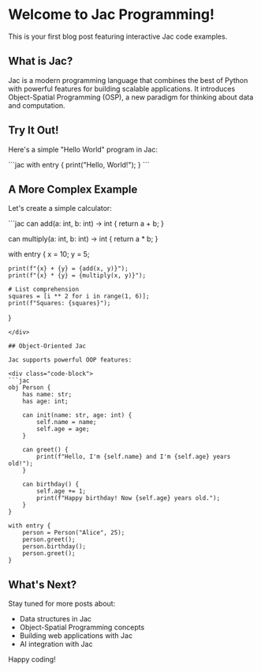 # Welcome to Jac Programming!

This is your first blog post featuring interactive Jac code examples.

## What is Jac?

Jac is a modern programming language that combines the best of Python with powerful features for building scalable applications. It introduces Object-Spatial Programming (OSP), a new paradigm for thinking about data and computation.

## Try It Out!

Here's a simple "Hello World" program in Jac:

<div class="code-block">
```jac
with entry {
    print("Hello, World!");
}
```
</div>

## A More Complex Example

Let's create a simple calculator:

<div class="code-block">
```jac
can add(a: int, b: int) -> int {
    return a + b;
}

can multiply(a: int, b: int) -> int {
    return a * b;
}

with entry {
    x = 10;
    y = 5;

    print(f"{x} + {y} = {add(x, y)}");
    print(f"{x} * {y} = {multiply(x, y)}");

    # List comprehension
    squares = [i ** 2 for i in range(1, 6)];
    print(f"Squares: {squares}");
}
```
</div>

## Object-Oriented Jac

Jac supports powerful OOP features:

<div class="code-block">
```jac
obj Person {
    has name: str;
    has age: int;

    can init(name: str, age: int) {
        self.name = name;
        self.age = age;
    }

    can greet() {
        print(f"Hello, I'm {self.name} and I'm {self.age} years old!");
    }

    can birthday() {
        self.age += 1;
        print(f"Happy birthday! Now {self.age} years old.");
    }
}

with entry {
    person = Person("Alice", 25);
    person.greet();
    person.birthday();
    person.greet();
}
```
</div>

## What's Next?

Stay tuned for more posts about:

- Data structures in Jac
- Object-Spatial Programming concepts
- Building web applications with Jac
- AI integration with Jac

Happy coding!

